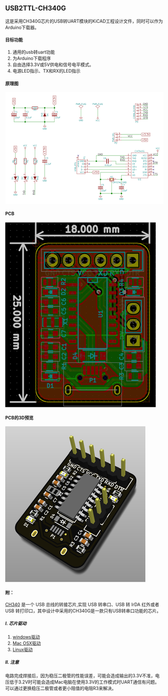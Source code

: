 ## USB2TTL-CH340G

这是采用CH340G芯片的USB转UART模块的KiCAD工程设计文件，同时可以作为Arduino下载器。

#### 目标功能

1. 通用的usb转uart功能
2. 为Arduino下载程序
3. 自由选择3.3V或5V供电和信号电平模式。
4. 电源LED指示、TX和RX的LED指示

#### 原理图

![sch](img/sch.png)

#### PCB

![pcb](img/pcb.png)

#### PCB的3D预览

![sch](img/preview.png)

#### 附：

[CH340](http://www.wch.cn/product/CH340.html) 是一个 USB 总线的转接芯片,实现 USB 转串口、USB 转 IrDA 红外或者 USB 转打印口，其中设计中采用的CH340G是一款只有USB转串口功能的芯片。

##### I. 芯片驱动

1. [windows驱动](http://www.wch.cn/download/CH341SER_ZIP.html)
2. [Mac OSX驱动](http://www.wch.cn/download/CH341SER_MAC_ZIP.html)
3. [Linux驱动](http://www.wch.cn/download/CH341SER_LINUX_ZIP.html)

##### II. 注意

电路完成焊接后，因为稳压二极管的性能误差，可能会造成输出的3.3V不准，电压低于3.2V时可能会造成Mac电脑在使用3.3V的工作模式时UART通信有问题。可以通过更换稳压二极管或者更小阻值的电阻R3来解决。
